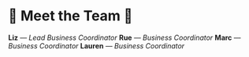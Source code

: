 # 🌟 Meet the Team 🌟 

**Liz** — *Lead Business Coordinator* 
 **Rue** — *Business Coordinator* 
 **Marc** — *Business Coordinator* 
 **Lauren** — *Business Coordinator*